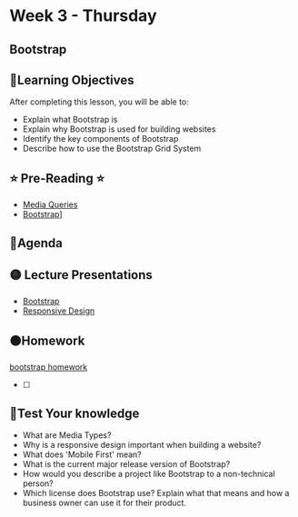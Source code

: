 # Week 3 - Thursday

## Bootstrap

## 📍Learning Objectives
After completing this lesson, you will be able to:

- Explain what Bootstrap is
- Explain why Bootstrap is used for building websites
- Identify the key components of Bootstrap
- Describe how to use the  Bootstrap Grid System

## ⭐️ Pre-Reading ⭐️
- [Media Queries](https://digitalcrafts.instructure.com/courses/189/pages/reading-media-queries?module_item_id=23160)
- [Bootstrap](https://digitalcrafts.instructure.com/courses/189/pages/reading-bootstrap?module_item_id=23178)]

## 📍Agenda

## 🟡 Lecture Presentations
- [Bootstrap](https://dc-houston.herokuapp.com/p2/HTMLCSS/Bootstrap.html#1)
- [Responsive Design](https://dc-houston.herokuapp.com/p2/HTMLCSS/ResponsiveDesign.html#1)

<!-- ## 🟣Labs  -->

## 🟠Homework 
[bootstrap homework](https://digitalcrafts.instructure.com/courses/189/pages/bootstrap?module_item_id=23184)

<!-- ## 🔵Helpful Videos -->

<!-- ## ✔️Todo Checklist -->
- [ ]

<!-- ## 🔶Vocabulary -->

## 🔷Test Your knowledge

- What are Media Types?
- Why is a responsive design important when building a website?
- What does 'Mobile First' mean?
- What is the current major release version of Bootstrap?
- How would you describe a project like Bootstrap to a non-technical person?
- Which license does Bootstrap use? Explain what that means and how a business owner can use it for their product.

<!-- ## Resources 
- []() -->



